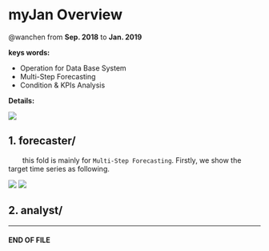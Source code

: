 
# myJan Overview

@wanchen from **Sep. 2018** to **Jan. 2019**

**keys words:**
  - Operation for Data Base System
  - Multi-Step Forecasting
  - Condition & KPIs Analysis

**Details:**


<img src="http://chart.googleapis.com/chart?cht=tx&chl= $$**********$$" style="border:none;">

## 1. forecaster/

&emsp;&emsp;this fold is mainly for `Multi-Step Forecasting`. Firstly, we show the target time series as following.

<img src="http://chart.googleapis.com/chart?cht=tx&chl= $$HealthScore = [x_1, x_2,..., x_N]$$" style="border:none;">
<img src="http://chart.googleapis.com/chart?cht=tx&chl= $x_i \in [0, 100]$" style="border:none;">

## 2. analyst/









---
#### END OF FILE
